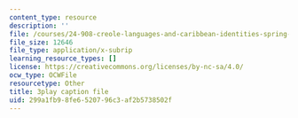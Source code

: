 ```yaml
---
content_type: resource
description: ''
file: /courses/24-908-creole-languages-and-caribbean-identities-spring-2017/299a1fb98fe6520796c3af2b5738502f_T8IjB94ka2g.vtt
file_size: 12646
file_type: application/x-subrip
learning_resource_types: []
license: https://creativecommons.org/licenses/by-nc-sa/4.0/
ocw_type: OCWFile
resourcetype: Other
title: 3play caption file
uid: 299a1fb9-8fe6-5207-96c3-af2b5738502f
---
```

